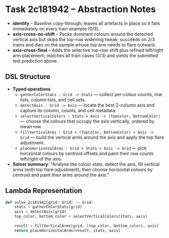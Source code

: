 # Task 2c181942 – Abstraction Notes

- **identity** – Baseline copy-through; leaves all artefacts in place so it fails immediately on every train example (0/3).
- **axis-cross-no-shift** – Packs dominant colours around the detected vertical axis but skips the top-row widening tweak; succeeds on 2/3 trains and dies on the sample whose top arm needs to flare outward.
- **axis-cross-final** – Adds the selective top-row shift plus refined left/right arm placement; matches all train cases (3/3) and yields the submitted test prediction above.

## DSL Structure
- **Typed operations**
  - `gatherColorStats : Grid -> Stats` — collect per-colour counts, row lists, column lists, and cell sets.
  - `detectAxis : Grid -> Axis` — locate the best 2-column axis and capture its column, counts, and cell metadata.
  - `selectVerticalColors : Stats × Axis -> (TopColor, BottomColor)` — choose the colours that occupy the axis vertically, ordered by mean row.
  - `fillVerticalArms : Grid × (TopColor, BottomColor) × Axis -> Grid` — build the vertical arms around the axis and apply the top flare adjustment.
  - `placeHorizontalArms : Grid × Stats × Axis -> Grid` — pick horizontal colours by centroid offsets and paint their row counts left/right of the axis.
- **Solver summary**: "Analyse the colour stats, detect the axis, fill vertical arms (with top flare adjustment), then choose horizontal colours by centroid and paint their arms around the axis."

## Lambda Representation

```python
def solve_2c181942(grid: Grid) -> Grid:
    stats = gatherColorStats(grid)
    axis = detectAxis(grid)
    top_color, bottom_color = selectVerticalColors(stats, axis)
    
    result = fillVerticalArms(grid, (top_color, bottom_color), axis)
    return placeHorizontalArms(result, stats, axis)
```
